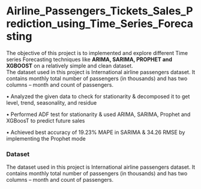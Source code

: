 # Airline_Passengers_Tickets_Sales_Prediction_using_Time_Series_Forecasting
The objective of this project is to implemented and  explore different Time series Forecasting techniques like **ARIMA, SARIMA, PROPHET and XGBOOST** on a relatively simple and clean dataset.   
The dataset used in this project is International airline passengers dataset. It contains monthly total number of passengers (in thousands) and has two columns – month and count of passengers.

• Analyzed the given data to check for stationarity & decomposed it to get level, trend, seasonality, and residue

• Performed ADF test for stationarity & used ARIMA, SARIMA, Prophet and XGBoosT to predict future sales

• Achieved best accuracy of 19.23% MAPE in SARIMA & 34.26 RMSE by implementing the Prophet mode

### Dataset

The dataset used in this project is International airline passengers dataset. It contains monthly total number of passengers (in thousands) and has two columns – month and count of passengers.
